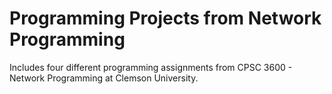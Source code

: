 # Programming Projects from Network Programming 

Includes four different programming assignments from CPSC 3600 - Network Programming at Clemson University.